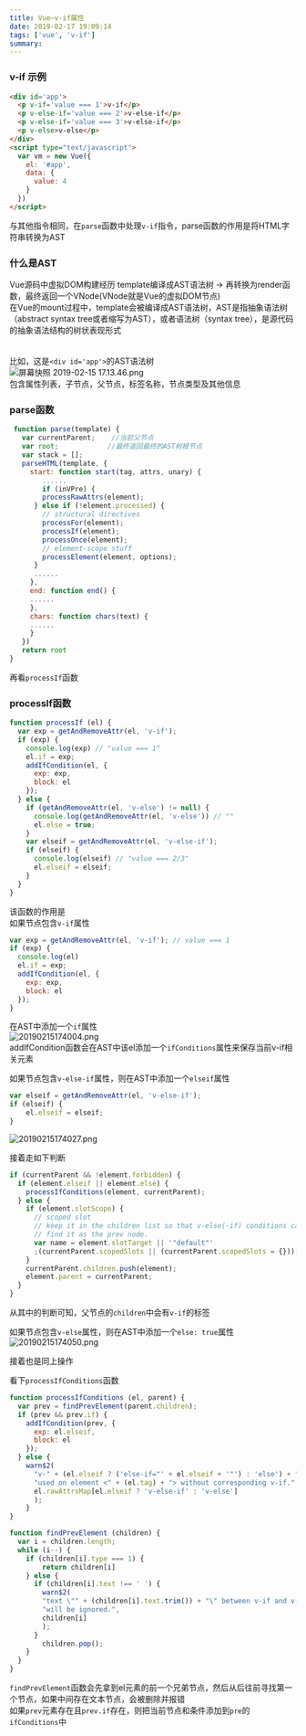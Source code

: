 ```yaml
---
title: Vue—v-if属性
date: 2019-02-17 19:09:14
tags: ['vue', 'v-if']
summary:
---
```

### v-if 示例
```html
<div id='app'>
  <p v-if='value === 1'>v-if</p>
  <p v-else-if='value === 2'>v-else-if</p>
  <p v-else-if='value === 3'>v-else-if</p>
  <p v-else>v-else</p>
</div>
<script type="text/javascript">
  var vm = new Vue({
    el: '#app',
    data: {
      value: 4
    }
  })
</script>
```

与其他指令相同，在`parse`函数中处理`v-if`指令，parse函数的作用是将HTML字符串转换为AST

### 什么是AST
Vue源码中虚拟DOM构建经历 template编译成AST语法树 -> 再转换为render函数，最终返回一个VNode(VNode就是Vue的虚拟DOM节点) <br />在Vue的mount过程中，template会被编译成AST语法树，AST是指抽象语法树（abstract syntax tree或者缩写为AST），或者语法树（syntax tree），是源代码的抽象语法结构的树状表现形式<br /><br /><br />比如，这是`<div id='app'>`的AST语法树<br />![屏幕快照 2019-02-15 17.13.46.png](https://cdn.nlark.com/yuque/0/2019/png/115449/1550222090191-779b993c-5e15-4cff-abfa-a42b79b56ecc.png#align=left&display=inline&height=164&linkTarget=_blank&name=%E5%B1%8F%E5%B9%95%E5%BF%AB%E7%85%A7%202019-02-15%2017.13.46.png&originHeight=164&originWidth=185&size=15515&width=185)<br />包含属性列表，子节点，父节点，标签名称，节点类型及其他信息

### parse函数
```javascript
 function parse(template) {
   var currentParent;    //当前父节点
   var root;            //最终返回最终的AST树根节点
   var stack = [];
   parseHTML(template, {
     start: function start(tag, attrs, unary) {
     	......
     	if (inVPre) {
        processRawAttrs(element);
      } else if (!element.processed) {
        // structural directives
        processFor(element);
        processIf(element);
        processOnce(element);
        // element-scope stuff
        processElement(element, options);
      }
      ......
     },
     end: function end() {
     ......
     },
     chars: function chars(text) {
     ......
     }
   })
   return root
}
```

再看`processIf`函数
### processIf函数
```javascript
function processIf (el) {
  var exp = getAndRemoveAttr(el, 'v-if');
  if (exp) {
    console.log(exp) // "value === 1"
    el.if = exp;
    addIfCondition(el, {
      exp: exp,
      block: el
    });
  } else {
    if (getAndRemoveAttr(el, 'v-else') != null) {
      console.log(getAndRemoveAttr(el, 'v-else')) // ""
      el.else = true;
    }
    var elseif = getAndRemoveAttr(el, 'v-else-if'); 
    if (elseif) {
      console.log(elseif) // "value === 2/3"
      el.elseif = elseif;
    }
  }
}
```

该函数的作用是<br />如果节点包含`v-if`属性
```javascript
var exp = getAndRemoveAttr(el, 'v-if'); // value === 1
if (exp) {
  console.log(el)
  el.if = exp;
  addIfCondition(el, {
    exp: exp,
    block: el
  });
}
```
在AST中添加一个`if`属性<br />![20190215174004.png](https://cdn.nlark.com/yuque/0/2019/png/115449/1550223668598-cbcf3c45-803c-408f-9691-5e073498734c.png#align=left&display=inline&height=215&linkTarget=_blank&name=20190215174004.png&originHeight=215&originWidth=446&size=30530&width=446)<br />addIfCondition函数会在AST中该el添加一个`ifConditions`属性来保存当前v-if相关元素

如果节点包含`v-else-if`属性，则在AST中添加一个`elseif`属性
```javascript
var elseif = getAndRemoveAttr(el, 'v-else-if');
if (elseif) {
	el.elseif = elseif;
}
```
![20190215174027.png](https://cdn.nlark.com/yuque/0/2019/png/115449/1550224120956-ef022d92-8287-489e-9f55-8d50526d9498.png#align=left&display=inline&height=178&linkTarget=_blank&name=20190215174027.png&originHeight=178&originWidth=456&size=25783&width=456)

接着走如下判断
```javascript
if (currentParent && !element.forbidden) {
  if (element.elseif || element.else) {
  	processIfConditions(element, currentParent);
  } else {
    if (element.slotScope) {
      // scoped slot
      // keep it in the children list so that v-else(-if) conditions can
      // find it as the prev node.
      var name = element.slotTarget || '"default"'
      ;(currentParent.scopedSlots || (currentParent.scopedSlots = {}))[name] = element;
    }
    currentParent.children.push(element);
    element.parent = currentParent;
  }
}
```
从其中的判断可知，父节点的`children`中会有`v-if`的标签

如果节点包含`v-else`属性，则在AST中添加一个`else: true`属性<br />![20190215174050.png](https://cdn.nlark.com/yuque/0/2019/png/115449/1550224168597-b045e85f-2687-43c6-9eac-4dea90438325.png#align=left&display=inline&height=179&linkTarget=_blank&name=20190215174050.png&originHeight=179&originWidth=473&size=24673&width=473)

接着也是同上操作

看下`processIfConditions`函数
```javascript
function processIfConditions (el, parent) {
  var prev = findPrevElement(parent.children);
  if (prev && prev.if) {
    addIfCondition(prev, {
      exp: el.elseif,
      block: el
    });
  } else {
    warn$2(
      "v-" + (el.elseif ? ('else-if="' + el.elseif + '"') : 'else') + " " +
      "used on element <" + (el.tag) + "> without corresponding v-if.",
      el.rawAttrsMap[el.elseif ? 'v-else-if' : 'v-else']
      );
	}
}

function findPrevElement (children) {
  var i = children.length;
  while (i--) {
    if (children[i].type === 1) {
    	return children[i]
    } else {
      if (children[i].text !== ' ') {
        warn$2(
        "text \"" + (children[i].text.trim()) + "\" between v-if and v-else(-if) " +
        "will be ignored.",
        children[i]
        );
      }
    	children.pop();
    }
  }
}
```
`findPrevElement`函数会先拿到el元素的前一个兄弟节点，然后从后往前寻找第一个节点，如果中间存在文本节点，会被删除并报错<br />如果`prev`元素存在且`prev.if`存在，则把当前节点和条件添加到`pre`的`ifConditions`中